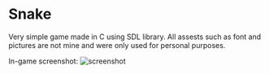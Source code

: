 # Snake
Very simple game made in C using SDL library. All assests such as font and pictures are not mine and were only used for personal purposes.

In-game screenshot:
![screenshot](https://user-images.githubusercontent.com/19817784/117893199-4965c680-b2ba-11eb-90f6-e37ff56b02dd.png)
